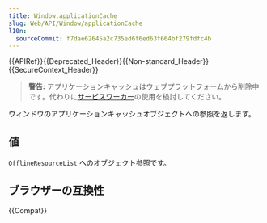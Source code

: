 ```yaml
---
title: Window.applicationCache
slug: Web/API/Window/applicationCache
l10n:
  sourceCommit: f7dae62645a2c735ed6f6ed63f664bf279fdfc4b
---
```


{{APIRef}}{{Deprecated_Header}}{{Non-standard_Header}}{{SecureContext_Header}}

> **警告:** アプリケーションキャッシュはウェブプラットフォームから削除中です。代わりに[サービスワーカー](/ja/docs/Web/API/Service_Worker_API)の使用を検討してください。

ウィンドウのアプリケーションキャッシュオブジェクトへの参照を返します。

## 値

`OfflineResourceList` へのオブジェクト参照です。

## ブラウザーの互換性

{{Compat}}
